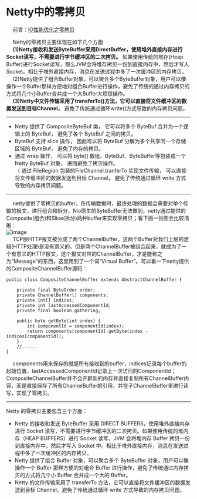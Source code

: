 
# Netty中的零拷贝  
<!-- 
视频
https://www.bilibili.com/video/BV17t41137su?p=38

netty源码书
https://segmentfault.com/a/1190000007560884
-->

&emsp; 前言：[IO性能优化之零拷贝](/docs/microService/communication/Netty/zeroCopy.md)  

&emsp; Netty的零拷贝主要体现在如下几个方面  
&emsp; **(1)Netty接收和发送ByteBuffer采用DirectBuffer，使用堆外直接内存进行Socket读写，不需要进行字节缓冲区的二次拷贝。** 如果使用传统的堆存(Heap Buffer)进行Socket读写，那么JVM会将堆存拷贝一份到直接内存中，然后才写入Socket。相比于堆外直接内存，消息在发送过程中多了一次缓冲区的内存拷贝。  
&emsp; (2)Netty提供了组合Buffer对象，可以聚合多个ByteBuffer对象，用户可以像操作一个Buffer那样方便地对组合Buffer进行操作，避免了传统的通过内存拷贝的方式将几个小Buffer合并成一个大Buffer大烦琐操作。  
&emsp; **(3)Netty中文件传输采用了transferTo()方法，它可以直接将文件缓冲区的数据发送到目标Channel，** 避免了传统通过循环write()方式导致的内存拷贝问题。  

-----


* Netty 提供了 CompositeByteBuf 类， 它可以将多个 ByteBuf 合并为一个逻辑上的 ByteBuf， 避免了各个 ByteBuf 之间的拷贝。  
* ByteBuf 支持 slice 操作， 因此可以将 ByteBuf 分解为多个共享同一个存储区域的 ByteBuf， 避免了内存的拷贝。  
* 通过 wrap 操作， 可以将 byte[] 数组、ByteBuf、ByteBuffer等包装成一个 Netty ByteBuf 对象， 进而避免了拷贝操作。  
（ 通过 FileRegion 包装的FileChannel.tranferTo 实现文件传输， 可以直接将文件缓冲区的数据发送到目标 Channel， 避免了传统通过循环 write 方式导致的内存拷贝问题。  

----------
&emsp; netty提供了零拷贝的buffer，在传输数据时，最终处理的数据会需要对单个传输的报文，进行组合和拆分，Nio原生的ByteBuffer无法做到，netty通过提供的Composite(组合)和Slice(拆分)两种buffer来实现零拷贝；看下面一张图会比较清晰：  
![image](https://gitee.com/wt1814/pic-host/raw/master/images/microService/netty/netty-89.png)  
&emsp; TCP层HTTP报文被分成了两个ChannelBuffer，这两个Buffer对我们上层的逻辑(HTTP处理)是没有意义的。但是两个ChannelBuffer被组合起来，就成为了一个有意义的HTTP报文，这个报文对应的ChannelBuffer，才是能称之为”Message”的东西，这里用到了一个词“Virtual Buffer”。可以看一下netty提供的CompositeChannelBuffer源码：  

```javva
public class CompositeChannelBuffer extends AbstractChannelBuffer {

    private final ByteOrder order;
    private ChannelBuffer[] components;
    private int[] indices;
    private int lastAccessedComponentId;
    private final boolean gathering;
    
    public byte getByte(int index) {
        int componentId = componentId(index);
        return components[componentId].getByte(index - indices[componentId]);
    }
    //......
}
```
&emsp; components用来保存的就是所有接收到的buffer，indices记录每个buffer的起始位置，lastAccessedComponentId记录上一次访问的ComponentId；CompositeChannelBuffer并不会开辟新的内存并直接复制所有ChannelBuffer内容，而是直接保存了所有ChannelBuffer的引用，并在子ChannelBuffer里进行读写，实现了零拷贝。  

----------

Netty 的零拷贝主要包含三个方面：  

* Netty 的接收和发送 ByteBuffer 采用 DIRECT BUFFERS，使用堆外直接内存进行 Socket 读写，不需要进行字节缓冲区的二次拷贝。如果使用传统的堆内存（HEAP BUFFERS）进行 Socket 读写，JVM 会将堆内存 Buffer 拷贝一份到直接内存中，然后才写入 Socket 中。相比于堆外直接内存，消息在发送过程中多了一次缓冲区的内存拷贝。  
* Netty 提供了组合 Buffer 对象，可以聚合多个 ByteBuffer 对象，用户可以像操作一个 Buffer 那样方便的对组合 Buffer 进行操作，避免了传统通过内存拷贝的方式将几个小 Buffer 合并成一个大的 Buffer。  
* Netty 的文件传输采用了 transferTo 方法，它可以直接将文件缓冲区的数据发送到目标 Channel，避免了传统通过循环 write 方式导致的内存拷贝问题。

